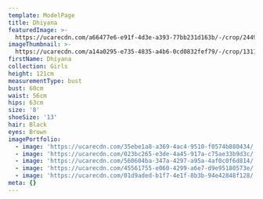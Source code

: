 ```yaml
---
template: ModelPage
title: Dhiyana
featuredImage: >-
  https://ucarecdn.com/a66477e6-e91f-4d3e-a393-77bb231d163b/-/crop/2449x1480/0,93/-/preview/
imageThumbnail: >-
  https://ucarecdn.com/a14a0295-e735-4835-a4b6-0cd0832fef79/-/crop/1311x1566/569,0/-/preview/
firstName: Dhiyana
collection: Girls
height: 121cm
measurementType: bust
bust: 60cm
waist: 56cm
hips: 63cm
size: '8'
shoeSize: '13'
hair: Black
eyes: Brown
imagePortfolio:
  - image: 'https://ucarecdn.com/35ebe1a8-a369-4ac4-9510-f0574b880434/'
  - image: 'https://ucarecdn.com/023bc265-e3de-4a45-917a-c75ae33b9d3c/'
  - image: 'https://ucarecdn.com/560604ba-347a-4297-a95a-4af0c0f6d814/'
  - image: 'https://ucarecdn.com/45561755-e060-4299-a6e7-d9e95180573e/'
  - image: 'https://ucarecdn.com/01d9aded-b1f7-4e1f-8b3b-94e42848f128/'
meta: {}
---
```


